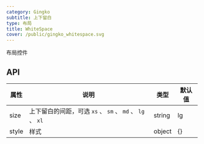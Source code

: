 ```yaml
---
category: Gingko
subtitle: 上下留白
type: 布局
title: WhiteSpace
cover: /public/gingko_whitespace.svg
---
```


布局控件

## API

| 属性  | 说明                                                      | 类型   | 默认值 |
| ----- | --------------------------------------------------------- | ------ | ------ |
| size  | 上下留白的间距，可选 `xs` 、 `sm` 、 `md` 、 `lg` 、 `xl` | string | lg     |
| style | 样式                                                      | object | {}     |
